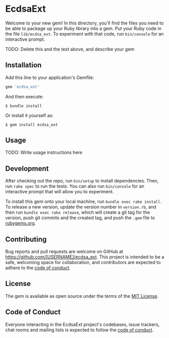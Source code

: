 # EcdsaExt

Welcome to your new gem! In this directory, you'll find the files you need to be able to package up your Ruby library into a gem. Put your Ruby code in the file `lib/ecdsa_ext`. To experiment with that code, run `bin/console` for an interactive prompt.

TODO: Delete this and the text above, and describe your gem

## Installation

Add this line to your application's Gemfile:

```ruby
gem 'ecdsa_ext'
```

And then execute:

    $ bundle install

Or install it yourself as:

    $ gem install ecdsa_ext

## Usage

TODO: Write usage instructions here

## Development

After checking out the repo, run `bin/setup` to install dependencies. Then, run `rake spec` to run the tests. You can also run `bin/console` for an interactive prompt that will allow you to experiment.

To install this gem onto your local machine, run `bundle exec rake install`. To release a new version, update the version number in `version.rb`, and then run `bundle exec rake release`, which will create a git tag for the version, push git commits and the created tag, and push the `.gem` file to [rubygems.org](https://rubygems.org).

## Contributing

Bug reports and pull requests are welcome on GitHub at https://github.com/[USERNAME]/ecdsa_ext. This project is intended to be a safe, welcoming space for collaboration, and contributors are expected to adhere to the [code of conduct](https://github.com/[USERNAME]/ecdsa_ext/blob/master/CODE_OF_CONDUCT.md).

## License

The gem is available as open source under the terms of the [MIT License](https://opensource.org/licenses/MIT).

## Code of Conduct

Everyone interacting in the EcdsaExt project's codebases, issue trackers, chat rooms and mailing lists is expected to follow the [code of conduct](https://github.com/[USERNAME]/ecdsa_ext/blob/master/CODE_OF_CONDUCT.md).
